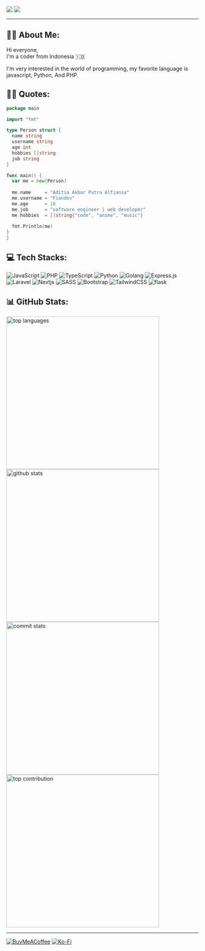 [![](https://img.shields.io/badge/profile-fiandev-blue)](https://github.com/fiandev)
[![](https://komarev.com/ghpvc/?username=fiandev&label=Profile%20views&color=0a93d1&style=flat)](https://github.com/fiandev)

---
## 🙋‍♂️ About Me:
Hi everyone,
<br/>
I'm a coder from Indonesia 🇮🇩

I'm very interested in the world of programming, my favorite language is javascript, Python, And PHP.

## 👨‍💻 Quotes:
```go
package main

import "fmt"

type Person struct {
  name string
  username string
  age int
  hobbies []string
  job string
}

func main() {
  var me = new(Person)
  
  me.name     = "Aditia Akbar Putra Alfiansa"
  me.username = "Fiandev"
  me.age      = 18
  me.job      = "software engineer | web developer"
  me.hobbies  = []string{"code", "anime", "music"}
  
  fmt.Println(me)
}
}
```

## 💻 Tech Stacks:
![JavaScript](https://img.shields.io/badge/javascript-%23323330.svg?style=flat-square&logo=javascript&logoColor=%23F7DF1E) 
![PHP](https://img.shields.io/badge/php-%23323330.svg?style=flat-square&logo=php&logoColor=%4980f6) 
![TypeScript](https://img.shields.io/badge/typescript-%23007ACC.svg?style=flat-square&logo=typescript&logoColor=white) 
![Python](https://img.shields.io/badge/python-3670A0?style=flat-square&logo=python&logoColor=ffd574)
![Golang](https://img.shields.io/badge/golang-%23323330.svg?style=flat-square&logo=go&logoColor=#07b9fa)
![Express.js](https://img.shields.io/badge/express.js-%23404d59.svg?style=flat-square&logo=express&logoColor=%2361DAFB) 
![Laravel](https://img.shields.io/badge/laravel-%23FF2D20.svg?style=flat-square&logo=laravel&logoColor=white) 
![Nextjs](https://img.shields.io/badge/nextjs-%2320232a.svg?style=flat-square&logo=vercel&logoColor=ffffff) 
![SASS](https://img.shields.io/badge/SASS-hotpink.svg?style=flat-square&logo=SASS&logoColor=white) 
![Bootstrap](https://img.shields.io/badge/bootstrap-%23563D7C.svg?style=flat-square&logo=bootstrap&logoColor=white) 
![TailwindCSS](https://img.shields.io/badge/tailwindcss-%2338B2AC.svg?style=flat-square&logo=tailwind-css&logoColor=white)
![flask](https://img.shields.io/badge/flask-%23323330.svg?style=flat-square&logo=flask&logoColor=#000000)

## 📊 GitHub Stats:
<img style="width: 25rem; height: auto; display: block;" src="https://github-readme-stats.vercel.app/api/top-langs/?username=fiandev&theme=react&hide_border=true&include_all_commits=false&count_private=false&layout=compact&langs_count=10" alt="top languages" />
<img style="width: 25rem; height: auto; display: block;" src="https://github-readme-stats.vercel.app/api?username=fiandev&theme=react&hide_border=true&include_all_commits=false&count_private=false" alt="github stats" />
<img style="width: 25rem; height: auto; display: block;" src="https://github-readme-streak-stats.herokuapp.com/?user=fiandev&theme=react&hide_border=true" alt="commit stats" />
<img style="width: 25rem; height: auto; display: block;" src="https://github-contributor-stats.vercel.app/api?username=fiandev&limit=5&theme=react&combine_all_yearly_contributions=true" alt="top contribution" />

---
[![BuyMeACoffee](https://img.shields.io/badge/Buy%20Me%20a%20Coffee-ffdd00?style=for-the-badge&logo=buy-me-a-coffee&logoColor=black)](https://buymeacoffee.com/fiandev) 
[![Ko-Fi](https://img.shields.io/badge/Ko--fi-F16061?style=for-the-badge&logo=ko-fi&logoColor=white)](https://ko-fi.com/fiandev) 
